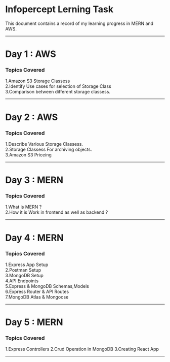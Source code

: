 # Infopercept Lerning Task
This document contains a record of my learning progress in MERN and AWS.
<hr>
<h1>Day 1 : AWS</h1>
<h3>Topics Covered</h3>
  1.Amazon S3 Storage Classess<br>
  2.Identify Use cases for selection of Storage Class<br>
  3.Comparison between different storage classess.<br>
<hr>
<h1>Day 2 : AWS</h1>
<h3>Topics Covered</h3>
  1.Describe Various Storage Classess.<br>
  2.Storage Classess For archiving objects.<br>
  3.Amazon S3 Priceing
<hr>
<h1>Day 3 : MERN</h1>
<h3>Topics Covered</h3>
  1.What is MERN ?<br>
  2.How it is Work in frontend as well as backend ?
<hr>
<h1>Day 4 : MERN</h1>
<h3>Topics Covered</h3>
  1.Express App Setup<br>
  2.Postman Setup<br>
  3.MongoDB Setup<br>
  4.API Endpoints<br>
  5.Express & MongoDB Schemas,Models<br>
  6.Express Router & API Routes<br>
  7.MongoDB Atlas & Mongoose<br>
<hr>
<h1>Day 5 : MERN</h1>
<h3>Topics Covered</h3>
  1.Express Controllers
  2.Crud Operation in MongoDB
  3.Creating React App
<hr>
